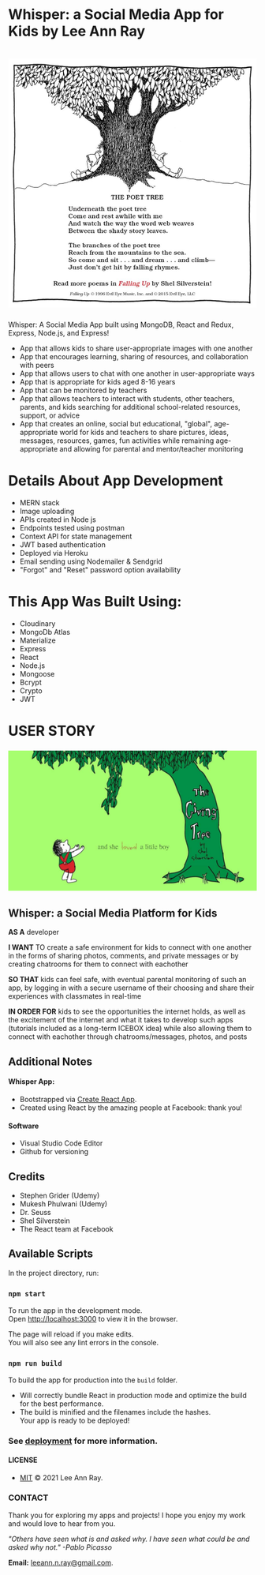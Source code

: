 # Whisper: a Social Media App for Kids by Lee Ann Ray 

# <center><img src="/images/givingtree.jpg" alt="The Poet's Tree Illustration by Shel Silverstein" width="600px" />

 Whisper: A Social Media App built using MongoDB, React and Redux, Express, Node.js, and Express!
- App that allows kids to share user-appropriate images with one another
- App that encourages learning, sharing of resources, and collaboration with peers
- App that allows users to chat with one another in user-appropriate ways
- App that is appropriate for kids aged 8-16 years
- App that can be monitored by teachers
- App that allows teachers to interact with students, other teachers, parents, and kids searching for additional school-related resources, support, or advice
- App that creates an online, social but educational, "global", age-appropriate world for kids and teachers to share pictures, ideas, messages, resources, games, fun activities while remaining age-appropriate and allowing for parental and mentor/teacher monitoring


# Details About App Development

- MERN stack
- Image uploading
- APIs created in Node js
- Endpoints tested using postman
- Context API for state management
- JWT based authentication
- Deployed via Heroku
- Email sending using Nodemailer & Sendgrid
- "Forgot" and "Reset" password option availability 

# This App Was Built Using:
  - Cloudinary
  - MongoDb Atlas
  - Materialize
  - Express
  - React
  - Node.js
  - Mongoose
  - Bcrypt
  - Crypto
  - JWT

# USER STORY
### <img src="/images/project-image.jpg" alt="The Giving Tree by Shel Silverstein" width="600px" />

## Whisper: a Social Media Platform for Kids
**AS A** developer

**I WANT** TO create a safe environment for kids to connect with one another in the forms of sharing photos, comments, and private messages or by creating chatrooms for them to connect with eachother

**SO THAT** kids can feel safe, with eventual parental monitoring of such an app, by logging in with a secure username of their choosing and share their experiences with classmates in real-time

**IN ORDER FOR** kids to see the opportunities the internet holds, as well as the excitement of the internet and what it takes to develop such apps (tutorials included as a long-term ICEBOX idea) while also allowing them to connect with eachother through chatrooms/messages, photos, and posts


## Additional Notes
#### Whisper App:  

- Bootstrapped via [Create React App](https://github.com/facebook/create-react-app).
- Created using React by the amazing people at Facebook: thank you!

#### Software

- Visual Studio Code Editor
- Github for versioning

## Credits
- Stephen Grider (Udemy)
- Mukesh Phulwani (Udemy)
- Dr. Seuss
- Shel Silverstein
- The React team at Facebook

## Available Scripts

In the project directory, run:

### `npm start`
To run the app in the development mode.<br />
Open [http://localhost:3000](http://localhost:3000) to view it in the browser.

The page will reload if you make edits.<br />
You will also see any lint errors in the console.

### `npm run build`

To build the app for production into the `build` folder.<br />
- Will correctly bundle React in production mode and optimize the build for the best performance.
- The build is minified and the filenames include the hashes.<br />
Your app is ready to be deployed!

### See [deployment](https://facebook.github.io/create-react-app/docs/deployment) for more information.

#### LICENSE

- [MIT](https://github.com/leeannray/LICENSE) © 2021 Lee Ann Ray.


### CONTACT

Thank you for exploring my apps and projects! I hope you enjoy my work and would love to hear from you.

*"Others have seen what is and asked why. I have seen what could be and asked why not." -Pablo Picasso*

**Email:** <a href="mailto:leeann.n.ray@gmail.com?Subject=Message from Github">leeann.n.ray@gmail.com</a>.

